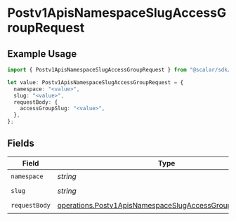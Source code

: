 # Postv1ApisNamespaceSlugAccessGroupRequest

## Example Usage

```typescript
import { Postv1ApisNamespaceSlugAccessGroupRequest } from "@scalar/sdk/models/operations";

let value: Postv1ApisNamespaceSlugAccessGroupRequest = {
  namespace: "<value>",
  slug: "<value>",
  requestBody: {
    accessGroupSlug: "<value>",
  },
};
```

## Fields

| Field                                                                                                                                | Type                                                                                                                                 | Required                                                                                                                             | Description                                                                                                                          |
| ------------------------------------------------------------------------------------------------------------------------------------ | ------------------------------------------------------------------------------------------------------------------------------------ | ------------------------------------------------------------------------------------------------------------------------------------ | ------------------------------------------------------------------------------------------------------------------------------------ |
| `namespace`                                                                                                                          | *string*                                                                                                                             | :heavy_check_mark:                                                                                                                   | N/A                                                                                                                                  |
| `slug`                                                                                                                               | *string*                                                                                                                             | :heavy_check_mark:                                                                                                                   | N/A                                                                                                                                  |
| `requestBody`                                                                                                                        | [operations.Postv1ApisNamespaceSlugAccessGroupRequestBody](../../models/operations/postv1apisnamespaceslugaccessgrouprequestbody.md) | :heavy_check_mark:                                                                                                                   | N/A                                                                                                                                  |